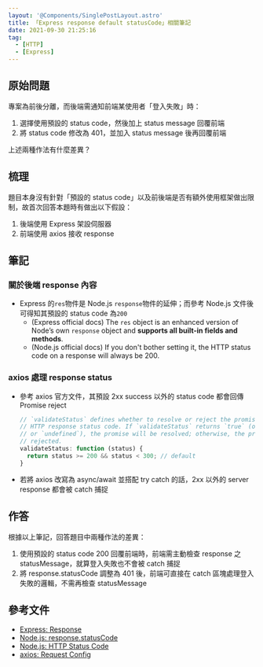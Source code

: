 ```yaml
---
layout: '@Components/SinglePostLayout.astro'
title: 「Express response default statusCode」相關筆記
date: 2021-09-30 21:25:16
tag:
  - [HTTP]
  - [Express]
---
```


## 原始問題

專案為前後分離，而後端需通知前端某使用者「登入失敗」時：

1. 選擇使用預設的 status code，然後加上 status message 回覆前端
1. 將 status code 修改為 401，並加入 status message 後再回覆前端

上述兩種作法有什麼差異？

## 梳理

題目本身沒有針對「預設的 status code」以及前後端是否有額外使用框架做出限制，故首次回答本題時有做出以下假設：

1. 後端使用 Express 架設伺服器
1. 前端使用 axios 接收 response

## 筆記

### 關於後端 response 內容

- Express 的`res`物件是 Node.js `response`物件的延伸；而參考 Node.js 文件後可得知其預設的 status code 為`200`
  - (Express official docs) The `res` object is an enhanced version of Node’s own `response` object and **supports all built-in fields and methods**.
  - (Node.js official docs) If you don't bother setting it, the HTTP status code on a response will always be 200.

### axios 處理 response status

- 參考 axios 官方文件，其預設 2xx success 以外的 status code 都會回傳 Promise reject
  ```js
  // `validateStatus` defines whether to resolve or reject the promise for a given
  // HTTP response status code. If `validateStatus` returns `true` (or is set to `null`
  // or `undefined`), the promise will be resolved; otherwise, the promise will be
  // rejected.
  validateStatus: function (status) {
    return status >= 200 && status < 300; // default
  }
  ```
- 若將 axios 改寫為 async/await 並搭配 try catch 的話，2xx 以外的 server response 都會被 catch 捕捉

## 作答

根據以上筆記，回答題目中兩種作法的差異：

1. 使用預設的 status code 200 回覆前端時，前端需主動檢查 response 之 statusMessage，就算登入失敗也不會被 catch 捕捉
1. 將 response.statusCode 調整為 401 後，前端可直接在 catch 區塊處理登入失敗的邏輯，不需再檢查 statusMessage

## 參考文件

- [Express: Response](https://expressjs.com/en/api.html#res)
- [Node.js: response.statusCode](https://nodejs.org/api/http.html#http_response_statuscode)
- [Node.js: HTTP Status Code](https://nodejs.org/en/docs/guides/anatomy-of-an-http-transaction/#http-status-code)
- [axios: Request Config](https://github.com/axios/axios#request-config)
